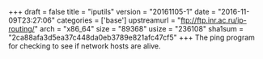 +++
draft = false
title = "iputils"
version = "20161105-1"
date = "2016-11-09T23:27:06"
categories = ['base']
upstreamurl = "ftp://ftp.inr.ac.ru/ip-routing/"
arch = "x86_64"
size = "89368"
usize = "236108"
sha1sum = "2ca88afa3d5ea37c448da0eb3789e821afc47cf5"
+++
The ping program for checking to see if network hosts are alive.